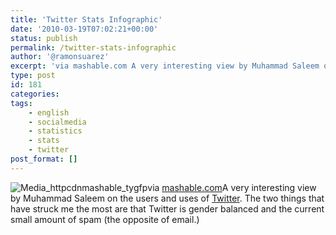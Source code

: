 ```yaml
---
title: 'Twitter Stats Infographic'
date: '2010-03-19T07:02:21+00:00'
status: publish
permalink: /twitter-stats-infographic
author: '@ramonsuarez'
excerpt: 'via mashable.com A very interesting view by Muhammad Saleem on the users and uses of Twitter. The two things that have struck me the most are that Twitter is gender balanced and the current small amount of spam (the opposite of email.)'
type: post
id: 181
categories:
tags:
    - english
    - socialmedia
    - statistics
    - stats
    - twitter
post_format: []
---
```

![Media_httpcdnmashable_tygfp](/uploads/2010/03/media_httpcdnmashable_tygfp-scaled500.jpg?w=105)via [mashable.com](http://mashable.com/2010/03/18/twitter-infographic/)A very interesting view by Muhammad Saleem on the users and uses of [Twitter](http://twitter.com/ramonsuarez). The two things that have struck me the most are that Twitter is gender balanced and the current small amount of spam (the opposite of email.)

